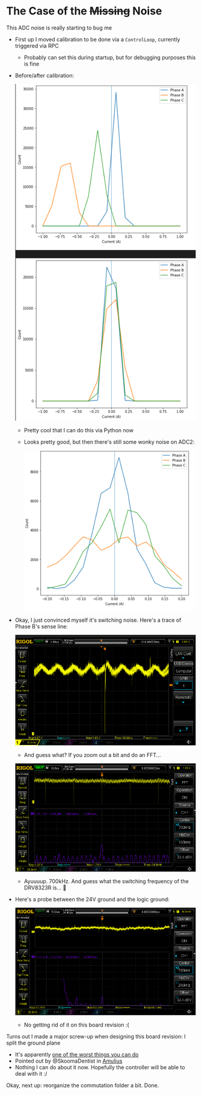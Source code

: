 # The Case of the ~~Missing~~ Noise

This ADC noise is really starting to bug me
- First up I moved calibration to be done via a `ControlLoop`, currently triggered via RPC
  - Probably can set this during startup, but for debugging purposes this is fine
- Before/after calibration:

  ![](images/2021-09-10-11-27-52.png)
  - Pretty cool that I can do this via Python now
  - Looks pretty good, but then there's still some wonky noise on ADC2:

    ![](images/2021-09-10-11-32-01.png)
- Okay, I just convinced myself it's switching noise. Here's a trace of Phase B's sense line:

  ![](images/2021-09-10-12-22-03.png)

  - And guess what? If you zoom out a bit and do an FFT...

  ![](images/2021-09-10-12-22-36.png)

  - Ayuuuup. 700kHz. And guess what the switching frequency of the DRV8323R is... :woozy_face:

- Here's a probe between the 24V ground and the logic ground:

  ![](images/2021-09-10-12-33-27.png)

  - No getting rid of it on this board revision :(

Turns out I made a major screw-up when designing this board revision: I split the ground plane
- It's apparently [one of the worst things you can do](https://learnemc.com/some-of-the-worst-emc-design-guidelines)
- Pointed out by @SkoomaDentist in [Amulius](https://discord.me/amuliusengineeringchill)
- Nothing I can do about it now. Hopefully the controller will be able to deal with it :/

Okay, next up: reorganize the commutation folder a bit. Done.
